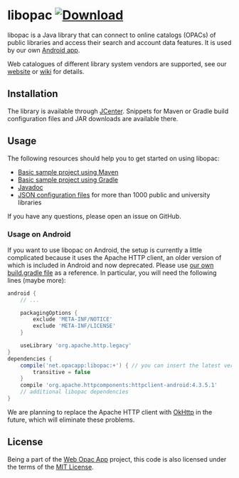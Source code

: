libopac  [ ![Download](https://api.bintray.com/packages/opacapp/libs/libopac/images/download.svg) ](https://bintray.com/opacapp/libs/libopac/_latestVersion)
=======
libopac is a Java library that can connect to online catalogs (OPACs) of public libraries and access their search and account data features. It is used by our own [Android app](https://github.com/opacapp/opacclient).

Web catalogues of different library system vendors are supported, see our [website](http://de.opacapp.net/kompatibilitaet/) or [wiki](https://github.com/raphaelm/opacclient/wiki/Supported-library-types) for details.

Installation
------------
The library is available through [JCenter](https://bintray.com/opacapp/libs/libopac/). Snippets for Maven or Gradle build configuration files and JAR downloads are available there.

Usage
-----
The following resources should help you to get started on using libopac:

* [Basic sample project using Maven](https://github.com/opacapp/libopac-sample-mvn) 
* [Basic sample project using Gradle](https://github.com/opacapp/libopac-sample-gradle) 
* [Javadoc](https://javadoc.io/doc/net.opacapp/libopac/latest/index.html)
* [JSON configuration files](https://github.com/opacapp/opacclient/blob/master/opacclient/opacapp/LIBRARY_DATA.md) for more than 1000 public and university libraries

If you have any questions, please open an issue on GitHub.

### Usage on Android

If you want to use libopac on Android, the setup is currently a little complicated because it uses the Apache HTTP client, an older version of which is included in Android and now deprecated. Please use [our own build.gradle file](https://github.com/opacapp/opacclient/blob/master/opacclient/opacapp/build.gradle) as a reference. In particular, you will need the following lines (maybe more):

```groovy
android {
    // ...

    packagingOptions {
        exclude 'META-INF/NOTICE'
        exclude 'META-INF/LICENSE'
    }

    useLibrary 'org.apache.http.legacy'
}
dependencies {
    compile('net.opacapp:libopac:+') { // you can insert the latest version here
        transitive = false
    }
    compile 'org.apache.httpcomponents:httpclient-android:4.3.5.1'
    // additional libopac dependencies
}
```

We are planning to replace the Apache HTTP client with [OkHttp](http://square.github.io/okhttp/) in the future, which will eliminate these problems.

License
-------
Being a part of the [Web Opac App](https://github.com/opacapp/opacclient) project, this code is also licensed under the terms of the [MIT License](http://opensource.org/licenses/mit-license.php).
